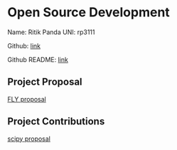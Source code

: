 # Open Source Development

Name: Ritik Panda
UNI: rp3111

Github: [link](https://github.com/Ritik3111)

Github README: [link](https://github.com/Ritik3111/Ritik3111/blob/main/README.md)

## Project Proposal

[FLY proposal](../projects/python/Fly.md)

## Project Contributions

[scipy proposal](../projects/python/scipy.md)
